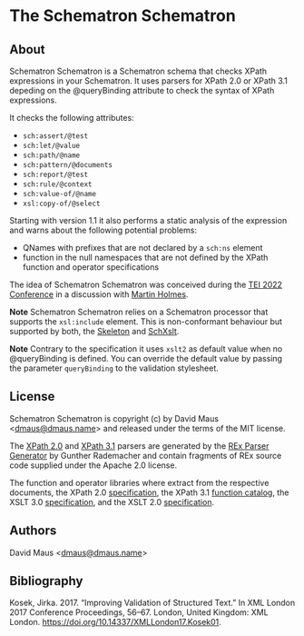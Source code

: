 # The Schematron Schematron

## About

Schematron Schematron is a Schematron schema that checks XPath expressions in your Schematron. It uses parsers for XPath
2.0 or XPath 3.1 depeding on the @‍queryBinding attribute to check the syntax of XPath expressions.

It checks the following attributes:

- ```sch:assert/@test```
- ```sch:let/@value```
- ```sch:path/@name```
- ```sch:pattern/@documents```
- ```sch:report/@test```
- ```sch:rule/@context```
- ```sch:value-of/@name```
- ```xsl:copy-of/@select```

Starting with version 1.1 it also performs a static analysis of the expression and warns about the following potential
problems:

- QNames with prefixes that are not declared by a ```sch:ns``` element
- function in the null namespaces that are not defined by the XPath function and operator specifications

The idea of Schematron Schematron was conceived during the [TEI 2022 Conference](https://conferences.ncl.ac.uk/tei2022/)
in a discussion with [Martin Holmes](https://github.com/martindholmes).

**Note** Schematron Schematron relies on a Schematron processor that supports the ```xsl:include``` element. This is
non-conformant behaviour but supported by both, the [Skeleton](https://github.com/schematron/schematron) and
[SchXslt](https://github.com/schxslt/schxslt).

**Note** Contrary to the specification it uses ```xslt2``` as default value when no @‍queryBinding is defined. You can override
the default value by passing the parameter ```queryBinding``` to the validation stylesheet.

## License

Schematron Schematron is copyright (c) by David Maus &lt;dmaus@dmaus.name&gt; and released under the terms of the MIT
license.

The [XPath 2.0](src/main/resources/xpath20.xslt) and [XPath 3.1](src/main/resources/xpath31.xslt) parsers are generated
by the [REx Parser Generator](https://bottlecaps.de/rex/) by Gunther Rademacher and contain fragments of REx source code
supplied under the Apache 2.0 license.

The function and operator libraries where extract from the respective documents, the XPath 2.0
[specification](https://www.w3.org/TR/2010/REC-xpath-functions-20101214/xpath-functions-20101214.xml), the XPath 3.1
[function catalog](https://www.w3.org/TR/2017/REC-xpath-functions-31-20170321/function-catalog.xml), the XSLT 3.0
[specification](https://github.com/w3c/qtspecs/tree/master/specifications/xslt-30), and the XSLT 2.0
[specification](https://www.w3.org/TR/xslt20/).

## Authors

David Maus &lt;dmaus@dmaus.name&gt;

## Bibliography

Kosek, Jirka. 2017. “Improving Validation of Structured Text.” In XML London 2017 Conference Proceedings, 56–67. London,
United Kingdom: XML London. https://doi.org/10.14337/XMLLondon17.Kosek01.
